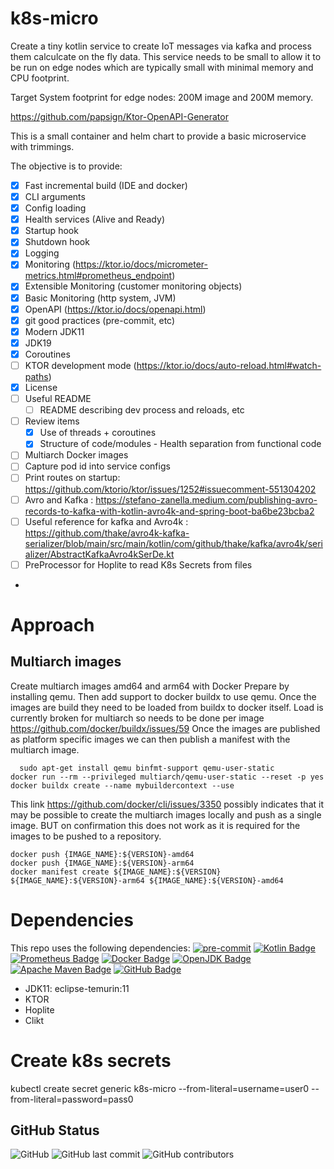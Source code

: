 # k8s-micro

Create a tiny kotlin service to create IoT messages via kafka and process them calculcate on the fly data.
This service needs to be small to allow it to be run on edge nodes which are typically
small with minimal memory and CPU footprint.

Target System footprint for edge nodes: 200M image and 200M memory.

https://github.com/papsign/Ktor-OpenAPI-Generator

This is a small container and helm chart to provide a basic microservice with trimmings.

The objective is to provide:
* [x] Fast incremental build (IDE and docker)
* [x] CLI arguments
* [x] Config loading
* [x] Health services (Alive and Ready)
* [x] Startup hook
* [x] Shutdown hook
* [x] Logging
* [x] Monitoring (https://ktor.io/docs/micrometer-metrics.html#prometheus_endpoint)
* [x] Extensible Monitoring (customer monitoring objects)
* [x] Basic Monitoring (http system, JVM)
* [x] OpenAPI (https://ktor.io/docs/openapi.html)
* [x] git good practices (pre-commit, etc)
* [x] Modern JDK11
* [x] JDK19
* [x] Coroutines
* [ ] KTOR development mode (https://ktor.io/docs/auto-reload.html#watch-paths)
* [x] License
* [ ] Useful README
  * [ ] README describing dev process and reloads, etc
* [ ] Review items
  * [x] Use of threads + coroutines
  * [x] Structure of code/modules - Health separation from functional code
* [ ] Multiarch Docker images
* [ ] Capture pod id into service configs
* [ ] Print routes on startup: https://github.com/ktorio/ktor/issues/1252#issuecomment-551304202
* [ ] Avro and Kafka : https://stefano-zanella.medium.com/publishing-avro-records-to-kafka-with-kotlin-avro4k-and-spring-boot-ba6be23bcba2
* [ ] Useful reference for kafka and Avro4k : https://github.com/thake/avro4k-kafka-serializer/blob/main/src/main/kotlin/com/github/thake/kafka/avro4k/serializer/AbstractKafkaAvro4kSerDe.kt
* [ ] PreProcessor for Hoplite to read K8s Secrets from files
*

# Approach

## Multiarch images

Create multiarch images amd64 and arm64 with Docker
Prepare by installing qemu. Then add support to docker buildx to use qemu.
Once the images are build they need to be loaded from buildx to docker itself. Load is currently broken for multiarch so needs to be done per image https://github.com/docker/buildx/issues/59
Once the images are published as platform specific images we can then publish a manifest with the multiarch image.

	  sudo apt-get install qemu binfmt-support qemu-user-static
    docker run --rm --privileged multiarch/qemu-user-static --reset -p yes
    docker buildx create --name mybuildercontext --use

This link https://github.com/docker/cli/issues/3350 possibly indicates that it may be possible to create the multiarch images locally and push as a single image.
BUT on confirmation this does not work as it is required for the images to be pushed to a repository.

    docker push {IMAGE_NAME}:${VERSION}-amd64
    docker push {IMAGE_NAME}:${VERSION}-arm64
    docker manifest create ${IMAGE_NAME}:${VERSION} ${IMAGE_NAME}:${VERSION}-arm64 ${IMAGE_NAME}:${VERSION}-amd64


# Dependencies

This repo uses the following dependencies:
[![pre-commit](https://img.shields.io/badge/pre--commit-enabled-brightgreen?logo=pre-commit)](https://github.com/pre-commit/pre-commit)
[![Kotlin Badge](https://img.shields.io/badge/Kotlin-7F52FF?logo=kotlin&logoColor=fff&style=flat-square)](https://kotlinlang.org)
[![Prometheus Badge](https://img.shields.io/badge/Prometheus-E6522C?logo=prometheus&logoColor=fff&style=flat-square)](https://prometheus.io)
[![Docker Badge](https://img.shields.io/badge/Docker-2496ED?logo=docker&logoColor=fff&style=flat-square)](https://www.docker.com)
[![OpenJDK Badge](https://img.shields.io/badge/OpenJDK-FFF?logo=openjdk&logoColor=000&style=flat-square)](https://openjdk.org)
[![Apache Maven Badge](https://img.shields.io/badge/Apache%20Maven-C71A36?logo=apachemaven&logoColor=fff&style=flat-square)](https://maven.apache.org)
[![GitHub Badge](https://img.shields.io/badge/GitHub-181717?logo=github&logoColor=fff&style=flat-square)](https://github.com)

* JDK11: eclipse-temurin:11
* KTOR
* Hoplite
* Clikt

# Create k8s secrets

kubectl create secret generic k8s-micro --from-literal=username=user0 --from-literal=password=pass0

## GitHub Status

![GitHub](https://img.shields.io/github/license/polecatworks/k8s-micro?style=flat-square)
![GitHub last commit](https://img.shields.io/github/last-commit/polecatworks/k8s-micro?style=flat-square)
![GitHub contributors](https://img.shields.io/github/contributors/polecatworks/k8s-micro?style=flat-square)
